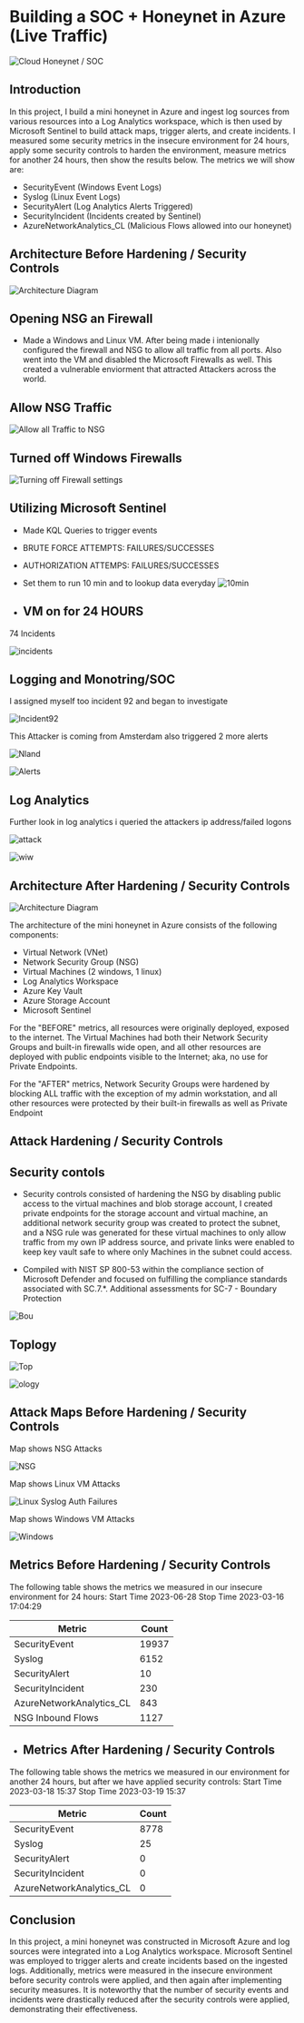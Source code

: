 
# Building a SOC + Honeynet in Azure (Live Traffic)
![Cloud Honeynet / SOC](https://i.imgur.com/7OWSykQ.png)

## Introduction

In this project, I build a mini honeynet in Azure and ingest log sources from various resources into a Log Analytics workspace, which is then used by Microsoft Sentinel to build attack maps, trigger alerts, and create incidents. I measured some security metrics in the insecure environment for 24 hours, apply some security controls to harden the environment, measure metrics for another 24 hours, then show the results below. The metrics we will show are:

- SecurityEvent (Windows Event Logs)
- Syslog (Linux Event Logs)
- SecurityAlert (Log Analytics Alerts Triggered)
- SecurityIncident (Incidents created by Sentinel)
- AzureNetworkAnalytics_CL (Malicious Flows allowed into our honeynet)

## Architecture Before Hardening / Security Controls
![Architecture Diagram](https://i.imgur.com/aBDwnKb.jpg)

## Opening NSG an Firewall

- Made a Windows and Linux VM. After being made i intenionally configured the firewall and NSG to allow all traffic from all ports. Also went into the VM and disabled the Microsoft Firewalls as well. This created a vulnerable enviorment that attracted Attackers across the world.

## Allow NSG Traffic
![Allow all Traffic to NSG](https://imgur.com/wMp1PF0.jpg)

## Turned off Windows Firewalls
![Turning off Firewall settings](https://imgur.com/9wSKUL7.jpg)


## Utilizing Microsoft Sentinel

- Made KQL Queries to trigger events
- BRUTE FORCE ATTEMPTS: FAILURES/SUCCESSES
- AUTHORIZATION ATTEMPS: FAILURES/SUCCESSES

- Set them to run 10 min and to lookup data everyday
![10min](https://imgur.com/WhWDdhT.jpg)

- ## VM on for 24 HOURS 
 
 74 Incidents

![incidents](https://imgur.com/vgGr0V9.jpg)

  ## Logging and Monotring/SOC
 I assigned myself too incident 92 and began to investigate

![Incident92](https://imgur.com/4ltnqdS.jpg)

 This Attacker is coming from Amsterdam also triggered 2 more alerts

![Nland](https://imgur.com/mqfYsvL.jpg)

![Alerts](https://imgur.com/LTzxRaj.jpg)

## Log Analytics

 Further look in log analytics i queried the attackers ip address/failed logons

![attack](https://imgur.com/GWrTjo6.jpg)    

![wiw](https://imgur.com/JeH7so4.jpg)

## Architecture After Hardening / Security Controls
![Architecture Diagram](https://i.imgur.com/YQNa9Pp.jpg)

The architecture of the mini honeynet in Azure consists of the following components:

- Virtual Network (VNet)
- Network Security Group (NSG)
- Virtual Machines (2 windows, 1 linux)
- Log Analytics Workspace
- Azure Key Vault
- Azure Storage Account
- Microsoft Sentinel

For the "BEFORE" metrics, all resources were originally deployed, exposed to the internet. The Virtual Machines had both their Network Security Groups and built-in firewalls wide open, and all other resources are deployed with public endpoints visible to the Internet; aka, no use for Private Endpoints.

For the "AFTER" metrics, Network Security Groups were hardened by blocking ALL traffic with the exception of my admin workstation, and all other resources were protected by their built-in firewalls as well as Private Endpoint


## Attack  Hardening / Security Controls

## Security contols

- Security controls consisted of hardening the NSG by disabling public access to the virtual machines and blob storage account, I created private endpoints for the storage account and virtual machine, an additional network security group was created to protect the subnet, and a NSG rule was generated for these virtual machines to only allow traffic from my own IP address source, and private links were enabled to keep key vault safe to where only Machines in the subnet could access.


- Compiled with NIST SP 800-53  within the compliance section of Microsoft Defender and focused on fulfilling the compliance standards associated with SC.7.*. Additional assessments for SC-7 - Boundary Protection

![Bou](https://imgur.com/f2C271K.jpg)

## Toplogy

![Top](https://imgur.com/w9Cnuz3.jpg)

![ology](https://imgur.com/TRExKdF.jpg)


## Attack Maps Before Hardening / Security Controls

Map shows NSG Attacks

![NSG](https://imgur.com/3F7bWQa.jpg)

Map shows Linux VM Attacks

![Linux Syslog Auth Failures](https://imgur.com/hke4JcR.jpg)

Map shows Windows VM Attacks

![Windows](https://imgur.com/4bqO6mo.jpg)


## Metrics Before Hardening / Security Controls

The following table shows the metrics we measured in our insecure environment for 24 hours:
Start Time 2023-06-28
Stop Time 2023-03-16 17:04:29

| Metric                   | Count
| ------------------------ | -----
| SecurityEvent            | 19937
| Syslog                   | 6152
| SecurityAlert            | 10
| SecurityIncident         | 230
| AzureNetworkAnalytics_CL | 843
| NSG Inbound Flows        | 1127      



- ## Metrics After Hardening / Security Controls

The following table shows the metrics we measured in our environment for another 24 hours, but after we have applied security controls:
Start Time 2023-03-18 15:37
Stop Time	2023-03-19 15:37

| Metric                   | Count
| ------------------------ | -----
| SecurityEvent            | 8778
| Syslog                   | 25
| SecurityAlert            | 0
| SecurityIncident         | 0
| AzureNetworkAnalytics_CL | 0

## Conclusion

In this project, a mini honeynet was constructed in Microsoft Azure and log sources were integrated into a Log Analytics workspace. Microsoft Sentinel was employed to trigger alerts and create incidents based on the ingested logs. Additionally, metrics were measured in the insecure environment before security controls were applied, and then again after implementing security measures. It is noteworthy that the number of security events and incidents were drastically reduced after the security controls were applied, demonstrating their effectiveness.


